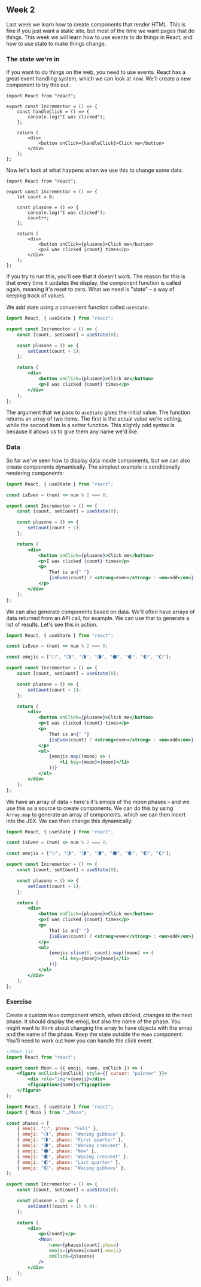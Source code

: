 ## Week 2

Last week we learn how to create components that render HTML. This is fine if
you just want a static site, but most of the time we want pages that do things.
This week we will learn how to use events to do things in React, and how to use
state to make things change.

### The state we're in

If you want to do things on the web, you need to use events. React has a great
event handling system, which we can look at now. We'll create a new component to
try this out.

```jsx=
import React from "react";

export const Incrementor = () => {
    const handleClick = () => {
        console.log("I was clicked");
    };

    return (
        <div>
            <button onClick={handleClick}>Click me</button>
        </div>
    );
};
```

Now let's look at what happens when we use this to change some data.

```jsx=
import React from "react";

export const Incrementor = () => {
    let count = 0;

    const plusone = () => {
        console.log("I was clicked");
        count++;
    };

    return (
        <div>
            <button onClick={plusone}>Click me</button>
            <p>I was clicked {count} times</p>
        </div>
    );
};
```

If you try to run this, you'll see that it doesn't work. The reason for this is
that every time it updates the display, the component function is called again,
meaning it's reset to zero. What we need is "state" – a way of keeping track of
values.

We add state using a convenient function called `useState`.

```jsx
import React, { useState } from "react";

export const Incrementor = () => {
    const [count, setCount] = useState(0);

    const plusone = () => {
        setCount(count + 1);
    };

    return (
        <div>
            <button onClick={plusone}>Click me</button>
            <p>I was clicked {count} times</p>
        </div>
    );
};
```

The argument that we pass to `useState` gives the initial value. The function
returns an array of two items. The first is the actual value we're setting,
while the second item is a setter function. This slightly odd syntax is because
it allows us to give them any name we'd like.

### Data

So far we've seen how to display data inside components, but we can also create
components dynamically. The simplest example is conditionally rendering
components:

```jsx
import React, { useState } from "react";

const isEven = (num) => num % 2 === 0;

export const Incrementor = () => {
    const [count, setCount] = useState(0);

    const plusone = () => {
        setCount(count + 1);
    };

    return (
        <div>
            <button onClick={plusone}>Click me</button>
            <p>I was clicked {count} times</p>
            <p>
                That is an{" "}
                {isEven(count) ? <strong>even</strong> : <em>odd</em>} number
            </p>
        </div>
    );
};
```

We can also generate components based on data. We'll often have arrays of data
returned from an API call, for example. We can use that to generate a list of
results. Let's see this in action.

```jsx
import React, { useState } from "react";

const isEven = (num) => num % 2 === 0;

const emojis = ["🌕", "🌖", "🌗", "🌘", "🌑", "🌒", "🌓", "🌔"];

export const Incrementor = () => {
    const [count, setCount] = useState(0);

    const plusone = () => {
        setCount(count + 1);
    };

    return (
        <div>
            <button onClick={plusone}>Click me</button>
            <p>I was clicked {count} times</p>
            <p>
                That is an{" "}
                {isEven(count) ? <strong>even</strong> : <em>odd</em>} number
            </p>
            <ul>
                {emojis.map((moon) => (
                    <li key={moon}>{moon}</li>
                ))}
            </ul>
        </div>
    );
};
```

We have an array of data – here's it's emojis of the moon phases – and we use
this as a source to create components. We can do this by using `Array.map` to
generate an array of components, which we can then insert into the JSX. We can
then change this dynamically:

```jsx
import React, { useState } from "react";

const isEven = (num) => num % 2 === 0;

const emojis = ["🌕", "🌖", "🌗", "🌘", "🌑", "🌒", "🌓", "🌔"];

export const Incrementor = () => {
    const [count, setCount] = useState(0);

    const plusone = () => {
        setCount(count + 1);
    };

    return (
        <div>
            <button onClick={plusone}>Click me</button>
            <p>I was clicked {count} times</p>
            <p>
                That is an{" "}
                {isEven(count) ? <strong>even</strong> : <em>odd</em>} number
            </p>
            <ul>
                {emojis.slice(0, count).map((moon) => (
                    <li key={moon}>{moon}</li>
                ))}
            </ul>
        </div>
    );
};
```

### Exercise

Create a custom `Moon` component which, when clicked, changes to the next phase.
It should display the emoji, but also the name of the phase. You might want to
think about changing the array to have objects with the emoji and the name of
the phase. Keep the state outside the `Moon` component. You'll need to work out
how you can handle the click event.

```jsx
//Moon.jsx
import React from "react";

export const Moon = ({ emoji, name, onClick }) => (
    <figure onClick={onClick} style={{ cursor: "pointer" }}>
        <div role="img">{emoji}</div>
        <figcaption>{name}</figcaption>
    </figure>
);
```

```jsx
import React, { useState } from "react";
import { Moon } from "./Moon";

const phases = [
    { emoji: "🌕", phase: "Full" },
    { emoji: "🌖", phase: "Waning gibbous" },
    { emoji: "🌗", phase: "First quarter" },
    { emoji: "🌘", phase: "Waning crescent" },
    { emoji: "🌑", phase: "New" },
    { emoji: "🌒", phase: "Waxing crescent" },
    { emoji: "🌓", phase: "Last quarter" },
    { emoji: "🌔", phase: "Waxing gibbous" },
];

export const Incrementor = () => {
    const [count, setCount] = useState(0);

    const plusone = () => {
        setCount((count + 1) % 8);
    };

    return (
        <div>
            <p>{count}</p>
            <Moon
                name={phases[count].phase}
                emoji={phases[count].emoji}
                onClick={plusone}
            />
        </div>
    );
};
```
